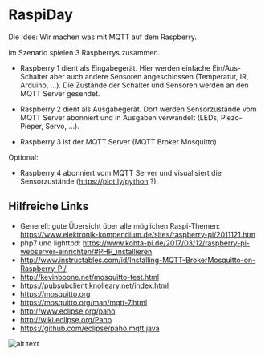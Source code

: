 # RaspiDay

Die Idee: Wir machen was mit MQTT auf dem Raspberry.


Im Szenario spielen 3 Raspberrys zusammen.

- Raspberry 1 dient als Eingabegerät. Hier werden einfache Ein/Aus-Schalter aber auch andere Sensoren angeschlossen (Temperatur, IR, Arduino, ...). Die Zustände der Schalter und Sensoren werden an den MQTT Server gesendet.

- Raspberry 2 dient als Ausgabegerät. Dort werden Sensorzustände vom MQTT Server abonniert und in Ausgaben verwandelt (LEDs, Piezo-Pieper, Servo, ...).

- Raspberry 3 ist der MQTT Server (MQTT Broker Mosquitto)


Optional:
- Raspberry 4 abonniert vom MQTT Server und visualisiert die Sensorzustände (https://plot.ly/python ?).

## Hilfreiche Links

- Generell: gute Übersicht über alle möglichen Raspi-Themen: https://www.elektronik-kompendium.de/sites/raspberry-pi/2011121.htm
- php7 und lighttpd: https://www.kohta-pi.de/2017/03/12/raspberry-pi-webserver-einrichten/#PHP_installieren
- http://www.instructables.com/id/Installing-MQTT-BrokerMosquitto-on-Raspberry-Pi/
- http://kevinboone.net/mosquitto-test.html
- https://pubsubclient.knolleary.net/index.html
- https://mosquitto.org
- https://mosquitto.org/man/mqtt-7.html
- http://www.eclipse.org/paho
- http://wiki.eclipse.org/Paho
- https://github.com/eclipse/paho.mqtt.java

![alt text](https://github.com/autostock/RaspiDay/blob/master/day1/20170924_161526.jpg)

